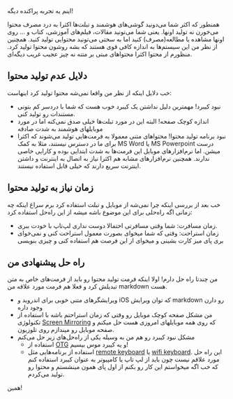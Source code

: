 اینم یه تجربه پراکنده دیگه!

همنطور که اکثر شما می‌دونید گوشی‌های هوشمند و تبلت‌ها اکثرا به درد مصرف محتوا می‌خورن نه تولید اونها. یعنی شما می‌تونید مقالات، فیلم‌های آموزشی، کتاب و ... روی اونها مشاهده یا مطالعه(مصرف) کنید اما به سختی می‌تونید محتوایی تولید کنید. همچنین از نظر من این سیستم‌ها به اندازه کافی قوی هستند که بشه روشون محتوا تولید کرد. منظورم از محتوا اکثرا محتواهای مبتی بر متنه نه چیز عجیب غریب دیگه‌ای. 

## دلایل عدم تولید محتوا 

خب دلایل اینکه از نظر من  واقعا نمی‌شه محتوا تولید کرد اینهاست:

- نبود کیبرد! مهمترین دلیل نداشتن یک کیبرد خوب هست که شما با دردسر کم بتونی مستندات رو تولید کنی.
- اندازه کوچک صفحه! البته این در مورد تبلت‌ها خیلی صدق نمی‌کنه اما در مورد موبایلهای هوشمند به شدت صادقه
- نبود برنامه تولید محتوا! محتواهای متنی معمولا به فرمت‌هایی تولید می‌شوند که اکثرا برای ما در دسترس نیستند، مثلا به کمک MS Word یا MS Powerpoint درست میشن. اما نرم‌افزارهای موبایل این فرمت‌ها به شدت ابتدایی بوده و کارایی خاصی ندارند. همچنین نرم‌افزارهای مشابه هم اکثرا نیاز به اتصال به اینترنت و داشتن اینترنت سریع دارند که خیلی قابل استفاده نیستند. 

## زمان نیاز به تولید محتوا

خب بعد از بررسی اینکه چرا نمی‌شه از موبایل و تبلت استفاده کرد برم سراغ اینکه چه زمانی اگه راه‌حلی برای این موضوع باشه میشه از این راه‌حل استفاده کرد:

- زمان مسافرت: شما وقتی مسافرتی احتمالا دوست نداری لپ‌تاپ با خودت ببری.
- زمان استراحت: وقتی که شما میخوای بصورت معمول استراحت کنی و نمی‌خوای بری پای میز کارت بشینی و میخوای از این فرصت هم استفاده کنی و چیزی بنویسی

## راه حل پیشنهادی من

من چندتا راه حل دارم! اولا اینکه فرمت تولید محتوا رو باید از فرمت‌های خاص به متن تبدیلش کرد و فعلا هم فرمت مورد علاقه من markdown هست.

- ویرایشگرهای متنی خوبی برای اندروید و iOS که توان ویرایش markdown رو دارن وجود داره
- من مشکل صفحه کوچک موبایل رو وقتی که زمان استراحتم باشه با استفاده از تکنولوژی [Screen Mirroring] که روی همه موبایلهای امروزی هست حل میکنم و صفحه موبایل رو میندازم روی تلوزیون.
- مشکل نبود کیبرد رو هم من به وسیله یکی از راه‌حل‌های زیر حل می‌کنم
	* استفاده از [OTG] و یه کیبرد موس بیسیم!
	* استفاده از برنامه‌هایی مثل [remote keyboard] یا [wifi keyboard]. این راه حل مورد علاقم نیست چون باید از لپ تاپ یا کامپیوتر به عنوان کیبرد استفاده کنم که خب اگه میخواستم این کار رو بکنم از اول پای همون مینشستم و محتوا رو تولید می‌کردم.

همین!

[remote keyboard]: https://github.com/onyxbits/remotekeyboar
[wifi keyboard]: https://play.google.com/store/apps/details?id=com.volosyukivan&hl=en
[OTG]:https://en.wikipedia.org/wiki/USB_On-The-Go
[Screen Mirroring]:https://en.wikipedia.org/wiki/WiDi

